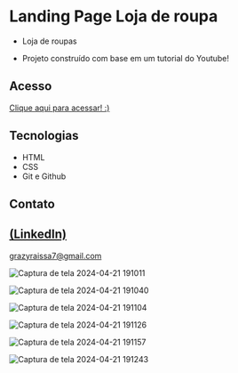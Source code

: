 # Landing Page Loja de roupa
 
 - Loja de roupas

 - Projeto construído com base em um tutorial do Youtube!

## Acesso
 [Clique aqui para acessar! :)](https://loja-de-roupa-two.vercel.app/)

## Tecnologias

- HTML
- CSS
- Git e Github

## Contato
[(LinkedIn)](https://www.linkedin.com/in/grazielly-raissa-pereira-b511342b6?utm_source=share&utm_campaign=share_via&utm_content=profile&utm_medium=android_app)
-----
grazyraissa7@gmail.com

![Captura de tela 2024-04-21 191011](https://github.com/GraziellyRaissa1/Loja-de-roupa/assets/147439694/063a8f95-fd29-4fc9-a730-307d0245514c)


![Captura de tela 2024-04-21 191040](https://github.com/GraziellyRaissa1/Loja-de-roupa/assets/147439694/311ba798-217a-4386-8260-fb0a65977abf)

![Captura de tela 2024-04-21 191104](https://github.com/GraziellyRaissa1/Loja-de-roupa/assets/147439694/713cb848-9f6e-4326-894e-cd377b30c7e4)

![Captura de tela 2024-04-21 191126](https://github.com/GraziellyRaissa1/Loja-de-roupa/assets/147439694/5ea6ca0f-c779-41af-985e-49d924c249d2)

![Captura de tela 2024-04-21 191157](https://github.com/GraziellyRaissa1/Loja-de-roupa/assets/147439694/8895fae3-e6c8-4b3a-9398-7036d7e0e156)

![Captura de tela 2024-04-21 191243](https://github.com/GraziellyRaissa1/Loja-de-roupa/assets/147439694/78e5cce1-e0b8-41d7-8b2f-814283ac592f)
